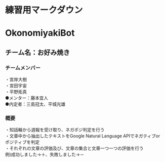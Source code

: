 # 練習用マークダウン
# OkonomiyakiBot
## チーム名：お好み焼き
### チームメンバー
・宮岸大樹<br>
・宮田宇宙<br>
・平野拓真<br>
●メンター：藤本宜人<br>
●内定者：三島冠太、平城光雄
### 概要
・知話輪から週報を受け取り、ネガポジ判定を行う<br>
・文章中から抽出したテキストをGoogle Natural Language APIでネガティブorポジティブを判定<br>
・それぞれの文章の評価及び、文章の集合と文章一つ一つの評価を行う<br>
例)成功しました→＋、失敗しました→－
### 
